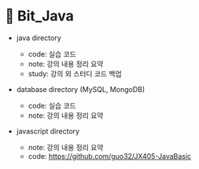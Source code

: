 # 👾 Bit_Java
* java directory
  - code: 실습 코드
  - note: 강의 내용 정리 요약
  - study: 강의 외 스터디 코드 백업

* database directory (MySQL, MongoDB)
  - code: 실습 코드
  - note: 강의 내용 정리 요약

* javascript directory
  - note: 강의 내용 정리 요약
  - code: https://github.com/guo32/JX405-JavaBasic 
